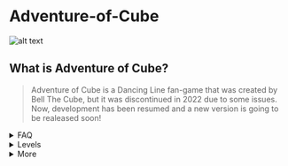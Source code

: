 # Adventure-of-Cube
![alt text](https://github.com/Leq4342/Adventure-of-Cube/blob/main/%5BMd%5D/BannerGitHub.png)
## What is Adventure of Cube?
> Adventure of Cube is a Dancing Line fan-game that was created by Bell The Cube, but it was discontinued in 2022 due to some issues. Now, development has been resumed and a new version is going to be realeased soon!

<details>
<summary>FAQ</summary>

 ### How many levels are in AoC?
> There are currently **4** levels in Adventure of Cube, but we are planning to add more levels in the future.

 ### How do I play?
> Use your mouse / space bar (or the touch screen if you're playing on a phone) to tap to the rhythm.

 ### Can I download Adventure of Cube for free?
> Sure, you can download it for free :>

</details>

<details>
<summary>Levels</summary>

Level Name | Creator
---|---
Begin | Leq
Ocean | Leq
Sunset | Leq
The Cold Night | Marios1Gr

</details>

<details>
<summary>More</summary>

## You can view somethings here...
- YouTube: https://www.youtube.com/@AdventureOfCube/featured
- Discord: https://discord.gg/qdmdeqGmde
- Credits (English): https://github.com/Leq4342/Adventure-of-Cube/blob/main/CreditsEn.md
- Credits (Chinese): https://github.com/Leq4342/Adventure-of-Cube/blob/main/CreditsCn.md

</details>
